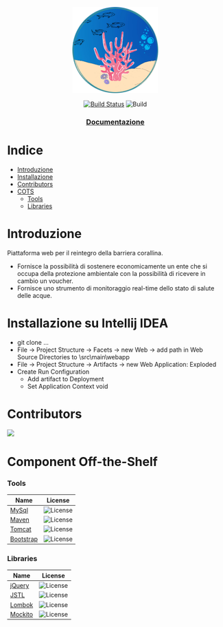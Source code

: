 <div align="center">
<img src="src/main/webapp/images/logoCoralloSmart.png" width="200" height="200" alt="Logo">

[![Build Status](https://app.travis-ci.com/GerardoIuliano/CoralloSmart.svg?branch=main)](https://app.travis-ci.com/GerardoIuliano/CoralloSmart)
![Build](https://github.com/GerardoIuliano/CoralloSmart/actions/workflows/maven.yml/badge.svg?branch=main)


</div>
<div align = "center">
  <h3>
    <a href="">
      Documentazione
    </a>
  </h3>
</div>

# Indice

- [Introduzione](#Introduzione)
- [Installazione](#Installazione)
- [Contributors](#Contributors)
- [COTS](#Component)
    - [Tools](#tools)
    - [Libraries](#libraries)

# Introduzione

Piattaforma web per il reintegro della barriera corallina. 
- Fornisce la possibilità di sostenere economicamente un ente che si occupa della protezione ambientale con la possibilità di ricevere in cambio un voucher.
- Fornisce uno strumento di monitoraggio real-time dello stato di salute delle acque.

# Installazione su Intellij IDEA
- git clone ...
- File -> Project Structure -> Facets -> new Web -> add path in Web Source Directories to \src\main\webapp
- File -> Project Structure -> Artifacts -> new Web Application: Exploded
- Create Run Configuration
  - Add artifact to Deployment
  - Set Application Context void

# Contributors
<a href="https://github.com/GerardoIuliano/CoralloSmart/graphs/contributors">
  <img
  src="https://contrib.rocks/image?repo=GerardoIuliano/CoralloSmart"
  />
</a>


# Component Off-the-Shelf

### Tools

| Name                                                        | License                                                        |
| ----------------------------------------------------------- | -------------------------                                      |
| [MySql](https://www.mysql.com/it/)                          | ![License](https://img.shields.io/aur/license/mysql)           |
| [Maven](https://maven.apache.org/)                          | ![License](https://img.shields.io/aur/license/android-studio)  |
| [Tomcat](http://tomcat.apache.org/)                         | ![License](https://img.shields.io/aur/license/android-studio)  |
| [Bootstrap](https://getbootstrap.com/)                      | ![License](https://img.shields.io/)|

### Libraries

| Name                                                       | License                                                        |
| ---------------------------------------------------------- | ----------                                                     |
| [jQuery](https://jquery.com/)                              | ![License](https://img.shields.io/apm/l/vim-mode?style=plastic)|
| [JSTL](https://javaee.github.io/jstl-api/)                 | ![License](https://img.shields.io/aur/license/weka)            |
| [Lombok](https://projectlombok.org/)                       | ![License](https://img.shields.io/apm/l/vim-mode?style=plastic)|
| [Mockito](https://site.mockito.org/)                       | ![License](https://img.shields.io/apm/l/vim-mode?style=plastic)|
